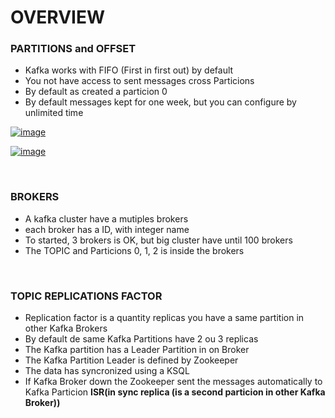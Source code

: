 # OVERVIEW

### PARTITIONS and OFFSET

- Kafka works with FIFO (First in first out) by default
- You not have access to sent messages cross Particions 
- By default as created a particion 0
- By default messages kept for one week, but you can configure by unlimited time

[![image](https://www.linkpicture.com/q/03FEDE34-93EC-46C4-845C-9778989B7AA6.png.jpg)](https://www.linkpicture.com/view.php?img=LPic62121b01e4835639921783)

[![image](https://www.linkpicture.com/q/ADAF5035-808D-499D-99BF-1B05434851BA.png.jpg)](https://www.linkpicture.com/view.php?img=LPic62121b01e4835639921783)

<br>

### BROKERS

- A kafka cluster have a mutiples brokers
- each broker has a ID, with integer name
- To started, 3 brokers is OK, but big cluster have until 100 brokers
- The TOPIC and Particions 0, 1, 2 is inside the brokers

<br>

### TOPIC REPLICATIONS FACTOR

- Replication factor is a quantity replicas you have a same partition in other Kafka Brokers
- By default de same Kafka Partitions have 2 ou 3 replicas
- The Kafka partition has a Leader Partition in on Broker
- The Kafka Partition Leader is defined by Zookeeper
- The data has syncronized using a KSQL
- If Kafka Broker down the Zookeeper sent the messages automatically to Kafka Particion **ISR(in sync replica (is a second particion in other Kafka Broker))**

